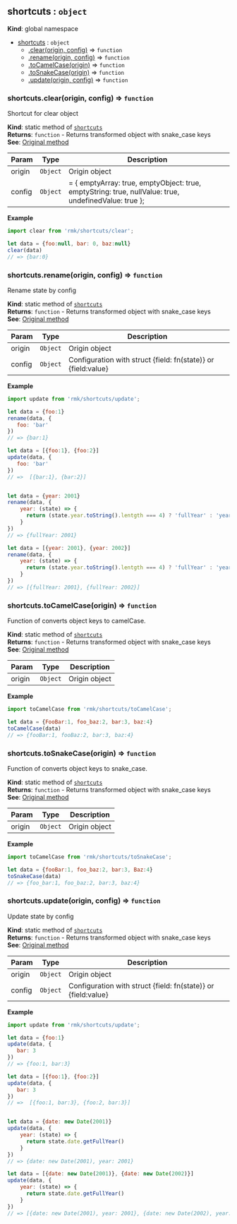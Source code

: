 <a name="shortcuts"></a>

## shortcuts : <code>object</code>
**Kind**: global namespace  

* [shortcuts](#shortcuts) : <code>object</code>
    * [.clear(origin, config)](#shortcuts.clear) ⇒ <code>function</code>
    * [.rename(origin, config)](#shortcuts.rename) ⇒ <code>function</code>
    * [.toCamelCase(origin)](#shortcuts.toCamelCase) ⇒ <code>function</code>
    * [.toSnakeCase(origin)](#shortcuts.toSnakeCase) ⇒ <code>function</code>
    * [.update(origin, config)](#shortcuts.update) ⇒ <code>function</code>

<a name="shortcuts.clear"></a>

### shortcuts.clear(origin, config) ⇒ <code>function</code>
Shortcut for clear object

**Kind**: static method of <code>[shortcuts](#shortcuts)</code>  
**Returns**: <code>function</code> - Returns transformed object with snake_case keys  
**See**: [Original method](../actions#actions.clear)  

| Param | Type | Description |
| --- | --- | --- |
| origin | <code>Object</code> | Origin object |
| config | <code>Object</code> | = {   emptyArray: true,   emptyObject: true,   emptyString: true,   nullValue: true,   undefinedValue: true }; |

**Example**  
```js
import clear from 'rmk/shortcuts/clear';

let data = {foo:null, bar: 0, baz:null}
clear(data)
// => {bar:0}
```
<a name="shortcuts.rename"></a>

### shortcuts.rename(origin, config) ⇒ <code>function</code>
Rename state by config

**Kind**: static method of <code>[shortcuts](#shortcuts)</code>  
**Returns**: <code>function</code> - Returns transformed object with snake_case keys  
**See**: [Original method](../actions#actions.rename)  

| Param | Type | Description |
| --- | --- | --- |
| origin | <code>Object</code> | Origin object |
| config | <code>Object</code> | Configuration with struct {field: fn(state)} or {field:value} |

**Example**  
```js
import update from 'rmk/shortcuts/update';

let data = {foo:1}
rename(data, {
   foo: 'bar'
})
// => {bar:1}

let data = [{foo:1}, {foo:2}]
update(data, {
   foo: 'bar'
})
// =>  [{bar:1}, {bar:2}]


let data = {year: 2001}
rename(data, {
    year: (state) => {
      return (state.year.toString().lentgth === 4) ? 'fullYear' : 'year';
    }
})
// => {fullYear: 2001}

let data = [{year: 2001}, {year: 2002}]
rename(data, {
    year: (state) => {
      return (state.year.toString().lentgth === 4) ? 'fullYear' : 'year';
    }
})
// => [{fullYear: 2001}, {fullYear: 2002}]
```
<a name="shortcuts.toCamelCase"></a>

### shortcuts.toCamelCase(origin) ⇒ <code>function</code>
Function of converts object keys to camelCase.

**Kind**: static method of <code>[shortcuts](#shortcuts)</code>  
**Returns**: <code>function</code> - Returns transformed object with snake_case keys  
**See**: [Original method](../actions#actions.toCamelCase)  

| Param | Type | Description |
| --- | --- | --- |
| origin | <code>Object</code> | Origin object |

**Example**  
```js
import toCamelCase from 'rmk/shortcuts/toCamelCase';

let data = {FooBar:1, foo_baz:2, bar:3, baz:4}
toCamelCase(data)
// => {fooBar:1, fooBaz:2, bar:3, baz:4}
```
<a name="shortcuts.toSnakeCase"></a>

### shortcuts.toSnakeCase(origin) ⇒ <code>function</code>
Function of converts object keys to snake_case.

**Kind**: static method of <code>[shortcuts](#shortcuts)</code>  
**Returns**: <code>function</code> - Returns transformed object with snake_case keys  
**See**: [Original method](../actions#actions.toCamelCase)  

| Param | Type | Description |
| --- | --- | --- |
| origin | <code>Object</code> | Origin object |

**Example**  
```js
import toCamelCase from 'rmk/shortcuts/toSnakeCase';

let data = {fooBar:1, foo_baz:2, bar:3, Baz:4}
toSnakeCase(data)
// => {foo_bar:1, foo_baz:2, bar:3, baz:4}
```
<a name="shortcuts.update"></a>

### shortcuts.update(origin, config) ⇒ <code>function</code>
Update state by config

**Kind**: static method of <code>[shortcuts](#shortcuts)</code>  
**Returns**: <code>function</code> - Returns transformed object with snake_case keys  
**See**: [Original method](../actions#actions.update)  

| Param | Type | Description |
| --- | --- | --- |
| origin | <code>Object</code> | Origin object |
| config | <code>Object</code> | Configuration with struct {field: fn(state)} or {field:value} |

**Example**  
```js
import update from 'rmk/shortcuts/update';

let data = {foo:1}
update(data, {
   bar: 3
})
// => {foo:1, bar:3}

let data = [{foo:1}, {foo:2}]
update(data, {
   bar: 3
})
// =>  [{foo:1, bar:3}, {foo:2, bar:3}]


let data = {date: new Date(2001)}
update(data, {
    year: (state) => {
      return state.date.getFullYear()
    }
})
// => {date: new Date(2001), year: 2001}

let data = [{date: new Date(2001)}, {date: new Date(2002)}]
update(data, {
    year: (state) => {
      return state.date.getFullYear()
    }
})
// => [{date: new Date(2001), year: 2001}, {date: new Date(2002), year: 2002}]
```
